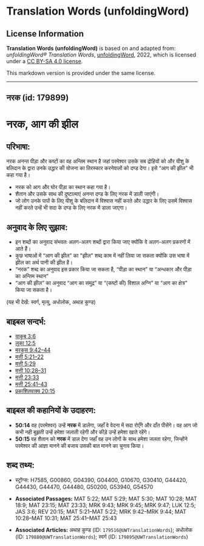 # Translation Words (unfoldingWord)

## License Information

**Translation Words (unfoldingWord)** is based on and adapted from: _unfoldingWord® Translation Words_, [unfoldingWord](https://unfoldingword.org/utw), 2022, which is licensed under a [CC BY-SA 4.0 license](https://creativecommons.org/licenses/by-sa/4.0/legalcode.en).

This markdown version is provided under the same license.



--------------------------------

## नरक (id: 179899)

नरक, आग की झील
==============

परिभाषा:
--------

नरक अनन्त पीड़ा और कष्टों का वह अन्तिम स्थान है जहां परमेश्वर उसके सब द्रोहियों को और यीशु के बलिदान के द्वारा उनके उद्धार की योजना का तिरस्कार करनेवालों को दण्ड देगा। इसे “आग की झील” भी कहा गया है।

* नरक को आग और घोर पीड़ा का स्थान कहा गया है।
* शैतान और उसके साथ की दुष्टात्माएं अनन्त दण्ड के लिए नरक में डाली जाएंगी।
* जो लोग उनके पापों के लिए यीशु के बलिदान में विश्वास नहीं करते और उद्धार के लिए उसमें विश्वास नहीं करते उन्हें भी सदा के दण्ड के लिए नरक में डाला जाएगा।

अनुवाद के लिए सुझाव:
--------------------

* इन शब्दों का अनुवाद संभवतः अलग\-अलग शब्दों द्वारा किया जाए क्योंकि वे अलग\-अलग प्रकरणों में आते हैं।
* कुछ भाषाओं में “आग की झील” का "झील" शब्द काम में नहीं लिया जा सकता क्योंकि उस भाषा में झील का अर्थ पानी की झील है।
* “नरक” शब्द का अनुवाद इस प्रकार किया जा सकता है, “पीड़ा का स्थान” या “अन्धकार और पीड़ा का अन्तिम स्थान”
* “आग की झील” का अनुवाद “आग का समुद्र” या “(कष्टों की) विशाल अग्नि” या “आग का क्षेत्र” किया जा सकता है।

(यह भी देखें: स्वर्ग, मृत्यु, अधोलोक, अथाह कुण्ड)

बाइबल सन्दर्भ:
--------------

* [याकूब 3:6](https://ref.ly/Jas3:6)
* [लूका 12:5](https://ref.ly/Luke12:5)
* [मरकुस 9:42–44](https://ref.ly/Mark9:42-Mark9:44)
* [मत्ती 5:21–22](https://ref.ly/Matt5:21-Matt5:22)
* [मत्ती 5:29](https://ref.ly/Matt5:29)
* [मत्ती 10:28–31](https://ref.ly/Matt10:28-Matt10:31)
* [मत्ती 23:33](https://ref.ly/Matt23:33)
* [मत्ती 25:41–43](https://ref.ly/Matt25:41-Matt25:43)
* [प्रकाशितवाक्य 20:15](https://ref.ly/Rev20:15)

बाइबल की कहानियों के उदाहरण:
----------------------------

* **50:14** वह (परमेश्वर) उन्हें **नरक** में डालेगा, जहाँ वे वेदना में सदा रोएँगे और दाँत पीसेंगे। वह आग जो कभी नही बुझती उन्हें हमेशा जलाती रहेगी और कीड़े उन्हें हमेशा खाते रहेंगे।
* **50:15** वह शैतान को **नरक** में डाल देगा जहाँ वह उन लोगों के साथ हमेशा जलता रहेगा, जिन्होंने परमेश्वर की आज्ञा मानने की बजाय उसकी बात मानने का चुनाव किया।

शब्द तथ्य:
----------

* स्ट्रोंग्स: H7585, G00860, G04390, G04400, G10670, G30410, G44420, G44430, G44470, G44480, G50200, G53940, G54570

* **Associated Passages:** MAT 5:22; MAT 5:29; MAT 5:30; MAT 10:28; MAT 18:9; MAT 23:15; MAT 23:33; MRK 9:43; MRK 9:45; MRK 9:47; LUK 12:5; JAS 3:6; REV 20:15; MAT 5:21–MAT 5:22; MRK 9:42–MRK 9:44; MAT 10:28–MAT 10:31; MAT 25:41–MAT 25:43
* **Associated Articles:** अथाह कुण्ड (ID: `179516@UWTranslationWords`); अधोलोक (ID: `179880@UWTranslationWords`); स्वर्ग (ID: `179895@UWTranslationWords`)

